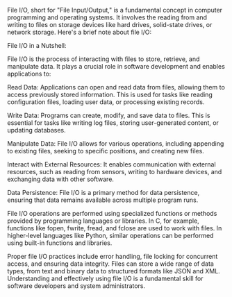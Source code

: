 File I/O, short for "File Input/Output," is a fundamental concept in computer programming and operating systems. It involves the reading from and writing to files on storage devices like hard drives, solid-state drives, or network storage. Here's a brief note about file I/O:

File I/O in a Nutshell:

File I/O is the process of interacting with files to store, retrieve, and manipulate data. It plays a crucial role in software development and enables applications to:

Read Data: Applications can open and read data from files, allowing them to access previously stored information. This is used for tasks like reading configuration files, loading user data, or processing existing records.

Write Data: Programs can create, modify, and save data to files. This is essential for tasks like writing log files, storing user-generated content, or updating databases.

Manipulate Data: File I/O allows for various operations, including appending to existing files, seeking to specific positions, and creating new files.

Interact with External Resources: It enables communication with external resources, such as reading from sensors, writing to hardware devices, and exchanging data with other software.

Data Persistence: File I/O is a primary method for data persistence, ensuring that data remains available across multiple program runs.

File I/O operations are performed using specialized functions or methods provided by programming languages or libraries. In C, for example, functions like fopen, fwrite, fread, and fclose are used to work with files. In higher-level languages like Python, similar operations can be performed using built-in functions and libraries.

Proper file I/O practices include error handling, file locking for concurrent access, and ensuring data integrity. Files can store a wide range of data types, from text and binary data to structured formats like JSON and XML. Understanding and effectively using file I/O is a fundamental skill for software developers and system administrators.
